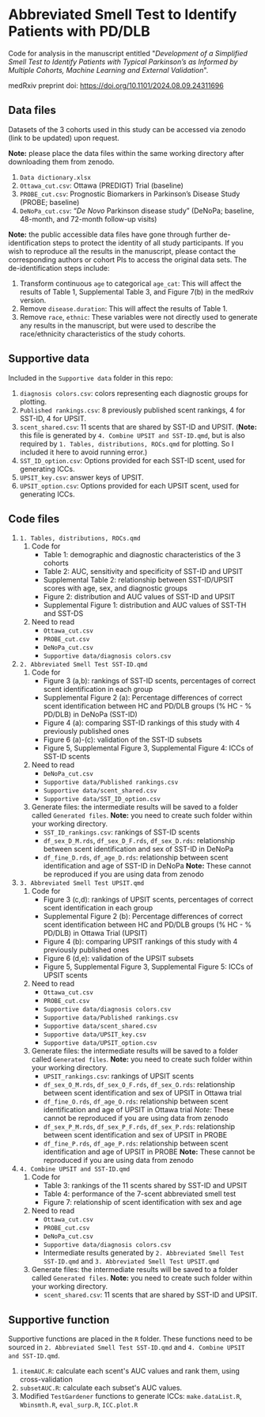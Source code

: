 # Abbreviated Smell Test to Identify Patients with PD/DLB

Code for analysis in the manuscript entitled "*Development of a Simplified Smell Test to Identify Patients with Typical Parkinson’s as Informed by Multiple Cohorts, Machine Learning and External Validation*".

medRxiv preprint doi: <https://doi.org/10.1101/2024.08.09.24311696>

## Data files

Datasets of the 3 cohorts used in this study can be accessed via zenodo (link to be updated) upon request.

**Note:** please place the data files within the same working directory after downloading them from zenodo.

1.  `Data dictionary.xlsx`
2.  `Ottawa_cut.csv`: Ottawa (PREDIGT) Trial (baseline)
3.  `PROBE_cut.csv`: Prognostic Biomarkers in Parkinson’s Disease Study (PROBE; baseline)
4.  `DeNoPa_cut.csv`: “*De Novo* Parkinson disease study” (DeNoPa; baseline, 48-month, and 72-month follow-up visits)

**Note:** the public accessible data files have gone through further de-identification steps to protect the identity of all study participants. If you wish to reproduce all the results in the manuscript, please contact the corresponding authors or cohort PIs to access the original data sets. The de-identification steps include:

1.  Transform continuous `age` to categorical `age_cat`: This will affect the results of Table 1, Supplemental Table 3, and Figure 7(b) in the medRxiv version.
2.  Remove `disease.duration`: This will affect the results of Table 1.
3.  Remove `race`, `ethnic`: These variables were not directly used to generate any results in the manuscript, but were used to describe the race/ethnicity characteristics of the study cohorts.

## Supportive data

Included in the `Supportive data` folder in this repo:

1.  `diagnosis colors.csv`: colors representing each diagnostic groups for plotting.
2.  `Published rankings.csv`: 8 previously published scent rankings, 4 for SST-ID, 4 for UPSIT.
3.  `scent_shared.csv`: 11 scents that are shared by SST-ID and UPSIT. (**Note:** this file is generated by `4. Combine UPSIT and SST-ID.qmd`, but is also required by `1. Tables, distributions, ROCs.qmd` for plotting. So I included it here to avoid running error.)
4.  `SST_ID_option.csv`: Options provided for each SST-ID scent, used for generating ICCs.
5.  `UPSIT_key.csv`: answer keys of UPSIT.
6.  `UPSIT_option.csv`: Options provided for each UPSIT scent, used for generating ICCs.

## Code files

1.  `1. Tables, distributions, ROCs.qmd`
    1.  Code for
        -   Table 1: demographic and diagnostic characteristics of the 3 cohorts
        -   Table 2: AUC, sensitivity and specificity of SST-ID and UPSIT
        -   Supplemental Table 2: relationship between SST-ID/UPSIT scores with age, sex, and diagnostic groups
        -   Figure 2: distribution and AUC values of SST-ID and UPSIT
        -   Supplemental Figure 1: distribution and AUC values of SST-TH and SST-DS
    2.  Need to read
        -   `Ottawa_cut.csv`
        -   `PROBE_cut.csv`
        -   `DeNoPa_cut.csv`
        -   `Supportive data/diagnosis colors.csv`
2.  `2. Abbreviated Smell Test SST-ID.qmd`
    1.  Code for
        -   Figure 3 (a,b): rankings of SST-ID scents, percentages of correct scent identification in each group
        -   Supplemental Figure 2 (a): Percentage differences of correct scent identification between HC and PD/DLB groups (% HC - % PD/DLB) in DeNoPa (SST-ID)
        -   Figure 4 (a): comparing SST-ID rankings of this study with 4 previously published ones
        -   Figure 6 (a)-(c): validation of the SST-ID subsets
        -   Figure 5, Supplemental Figure 3, Supplemental Figure 4: ICCs of SST-ID scents
    2.  Need to read
        -   `DeNoPa_cut.csv`
        -   `Supportive data/Published rankings.csv`
        -   `Supportive data/scent_shared.csv`
        -   `Supportive data/SST_ID_option.csv`
    3.  Generate files: the intermediate results will be saved to a folder called `Generated files`. **Note:** you need to create such folder within your working directory.
        -   `SST_ID_rankings.csv`: rankings of SST-ID scents
        -   `df_sex_D_M.rds`, `df_sex_D_F.rds`, `df_sex_D.rds`: relationship between scent identification and sex of SST-ID in DeNoPa
        -   `df_fine_D.rds`, `df_age_D.rds`: relationship between scent identification and age of SST-ID in DeNoPa **Note:** These cannot be reproduced if you are using data from zenodo
3.  `3. Abbreviated Smell Test UPSIT.qmd`
    1.  Code for
        -   Figure 3 (c,d): rankings of UPSIT scents, percentages of correct scent identification in each group
        -   Supplemental Figure 2 (b): Percentage differences of correct scent identification between HC and PD/DLB groups (% HC - % PD/DLB) in Ottawa Trial (UPSIT)
        -   Figure 4 (b): comparing UPSIT rankings of this study with 4 previously published ones
        -   Figure 6 (d,e): validation of the UPSIT subsets
        -   Figure 5, Supplemental Figure 3, Supplemental Figure 5: ICCs of UPSIT scents
    2.  Need to read
        -   `Ottawa_cut.csv`
        -   `PROBE_cut.csv`
        -   `Supportive data/diagnosis colors.csv`
        -   `Supportive data/Published rankings.csv`
        -   `Supportive data/scent_shared.csv`
        -   `Supportive data/UPSIT_key.csv`
        -   `Supportive data/UPSIT_option.csv`
    3.  Generate files: the intermediate results will be saved to a folder called `Generated files`. **Note:** you need to create such folder within your working directory.
        -   `UPSIT_rankings.csv`: rankings of UPSIT scents
        -   `df_sex_O_M.rds`, `df_sex_O_F.rds`, `df_sex_O.rds`: relationship between scent identification and sex of UPSIT in Ottawa trial
        -   `df_fine_O.rds`, `df_age_O.rds`: relationship between scent identification and age of UPSIT in Ottawa trial _Note:_ These cannot be reproduced if you are using data from zenodo
        -   `df_sex_P_M.rds`, `df_sex_P_F.rds`, `df_sex_P.rds`: relationship between scent identification and sex of UPSIT in PROBE
        -   `df_fine_P.rds`, `df_age_P.rds`: relationship between scent identification and age of UPSIT in PROBE **Note:** These cannot be reproduced if you are using data from zenodo
4.  `4. Combine UPSIT and SST-ID.qmd`
    1.  Code for
        -   Table 3: rankings of the 11 scents shared by SST-ID and UPSIT
        -   Table 4: performance of the 7-scent abbreviated smell test
        -   Figure 7: relationship of scent identification with sex and age
    2.  Need to read
        -   `Ottawa_cut.csv`
        -   `PROBE_cut.csv`
        -   `DeNoPa_cut.csv`
        -   `Supportive data/diagnosis colors.csv`
        -   Intermediate results generated by `2. Abbreviated Smell Test SST-ID.qmd` and `3. Abbreviated Smell Test UPSIT.qmd`
    3.  Generate files: the intermediate results will be saved to a folder called `Generated files`. **Note:** you need to create such folder within your working directory.
        -   `scent_shared.csv`: 11 scents that are shared by SST-ID and UPSIT.

## Supportive function

Supportive functions are placed in the `R` folder. These functions need to be sourced in `2. Abbreviated Smell Test SST-ID.qmd` and `4. Combine UPSIT and SST-ID.qmd`.

1.  `itemAUC.R`: calculate each scent's AUC values and rank them, using cross-validation
2.  `subsetAUC.R`: calculate each subset's AUC values.
3.  Modified `TestGardener` functions to generate ICCs: `make.dataList.R`, `Wbinsmth.R`, `eval_surp.R`, `ICC.plot.R`
